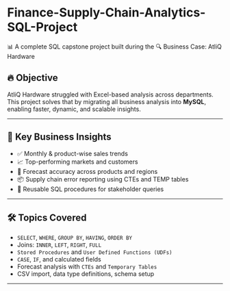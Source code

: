 # Finance-Supply-Chain-Analytics-SQL-Project
📊 A complete SQL capstone project built during the 
🔍 Business Case: AtliQ Hardware 

## 🔥 Objective

AtliQ Hardware struggled with Excel-based analysis across departments.  
This project solves that by migrating all business analysis into **MySQL**, enabling faster, dynamic, and scalable insights.

---

## 📌 Key Business Insights

- ✅ Monthly & product-wise sales trends
- 📈 Top-performing markets and customers
- 🔁 Forecast accuracy across products and regions
- 📦 Supply chain error reporting using CTEs and TEMP tables
- 🔄 Reusable SQL procedures for stakeholder queries

---

## 🛠 Topics Covered

- `SELECT`, `WHERE`, `GROUP BY`, `HAVING`, `ORDER BY`
- Joins: `INNER`, `LEFT`, `RIGHT`, `FULL`
- `Stored Procedures` and `User Defined Functions (UDFs)`
- `CASE`, `IF`, and calculated fields
- Forecast analysis with `CTEs` and `Temporary Tables`
- CSV import, data type definitions, schema setup

---

#
